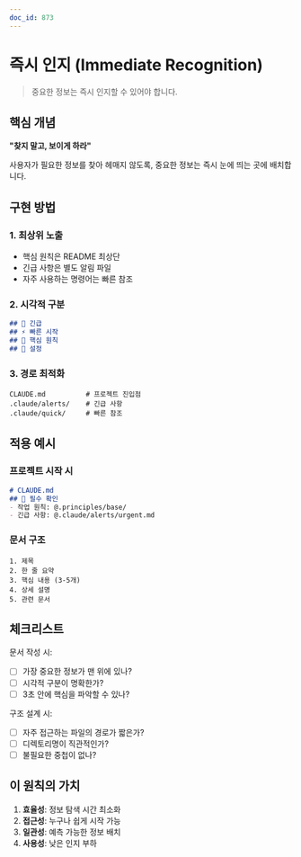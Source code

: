 ```yaml
---
doc_id: 873
---
```


# 즉시 인지 (Immediate Recognition)

> 중요한 정보는 즉시 인지할 수 있어야 합니다.

## 핵심 개념

**"찾지 말고, 보이게 하라"**

사용자가 필요한 정보를 찾아 헤매지 않도록,
중요한 정보는 즉시 눈에 띄는 곳에 배치합니다.

## 구현 방법

### 1. 최상위 노출
- 핵심 원칙은 README 최상단
- 긴급 사항은 별도 알림 파일
- 자주 사용하는 명령어는 빠른 참조

### 2. 시각적 구분
```markdown
## 🚨 긴급
## ⚡ 빠른 시작
## 📌 핵심 원칙
## 🔧 설정
```

### 3. 경로 최적화
```
CLAUDE.md          # 프로젝트 진입점
.claude/alerts/    # 긴급 사항
.claude/quick/     # 빠른 참조
```

## 적용 예시

### 프로젝트 시작 시
```markdown
# CLAUDE.md
## 🚨 필수 확인
- 작업 원칙: @.principles/base/
- 긴급 사항: @.claude/alerts/urgent.md
```

### 문서 구조
```
1. 제목
2. 한 줄 요약
3. 핵심 내용 (3-5개)
4. 상세 설명
5. 관련 문서
```

## 체크리스트

문서 작성 시:
- [ ] 가장 중요한 정보가 맨 위에 있나?
- [ ] 시각적 구분이 명확한가?
- [ ] 3초 안에 핵심을 파악할 수 있나?

구조 설계 시:
- [ ] 자주 접근하는 파일의 경로가 짧은가?
- [ ] 디렉토리명이 직관적인가?
- [ ] 불필요한 중첩이 없나?

## 이 원칙의 가치

1. **효율성**: 정보 탐색 시간 최소화
2. **접근성**: 누구나 쉽게 시작 가능
3. **일관성**: 예측 가능한 정보 배치
4. **사용성**: 낮은 인지 부하